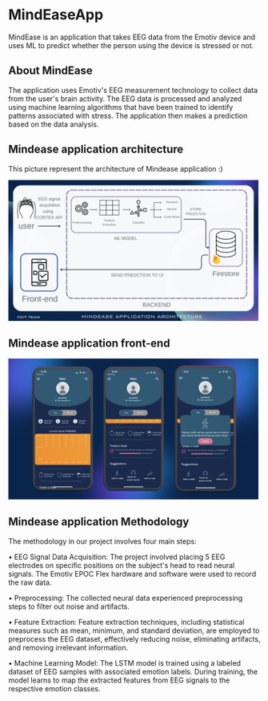 # MindEaseApp
MindEase is an application that takes EEG data from the Emotiv device and uses ML to predict whether the person using the device is stressed or not.

## About MindEase
The application uses Emotiv's EEG measurement technology to collect data from the user's brain activity. The EEG data is processed and analyzed using machine learning algorithms that have been trained to identify patterns associated with stress. The application then makes a prediction based on the data analysis.

## Mindease application architecture

This picture represent the architecture of Mindease application :)

<div>
  <img src="photo/application architecture.jpg" width="500" hight="300">
</div>

## Mindease application front-end 

<div>
  <img src="photo/MindEase front-end.jpg" width="500" hight="300">
</div>



## Mindease application Methodology 

The methodology in our project involves four main steps: 

• EEG Signal Data Acquisition: The project involved placing 5 EEG electrodes on 
specific positions on the subject's head to read neural signals. The Emotiv EPOC Flex 
hardware and software were used to record the raw data.

• Preprocessing: The collected neural data experienced preprocessing steps to filter out 
noise and artifacts.

• Feature Extraction: Feature extraction techniques, including statistical measures such as 
mean, minimum, and standard deviation, are employed to preprocess the EEG dataset, 
effectively reducing noise, eliminating artifacts, and removing irrelevant information.

• Machine Learning Model: The LSTM model is trained using a labeled dataset of EEG 
samples with associated emotion labels. During training, the model learns to map the 
extracted features from EEG signals to the respective emotion classes.

